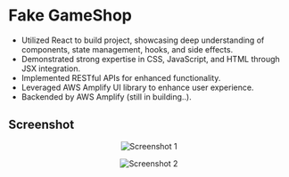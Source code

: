 # Fake GameShop 

- Utilized React to build project, showcasing deep understanding of components, state management, hooks, and side effects.
- Demonstrated strong expertise in CSS, JavaScript, and HTML through JSX integration.
- Implemented RESTful APIs for enhanced functionality.
- Leveraged AWS Amplify UI library to enhance user experience.
- Backended by AWS Amplify (still in building..).

## Screenshot

<p align="center">
  <img src="https://github.com/Rrobinvip/fake-gamestop/tree/main/Screenshot/gameshop1.png" alt="Screenshot 1"/>
</p>

<p align="center">
  <img src="https://imgse.com/i/pPO84HA" alt="Screenshot 2"/>
</p>